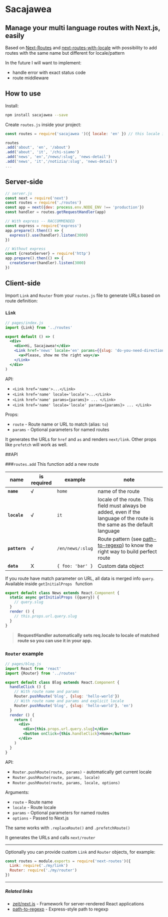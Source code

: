 # Sacajawea 

## Manage your multi language routes with Next.js, easily

Based on [Next-Routes](https://github.com/fridays/next-routes) and [next-routes-with-locale](https://github.com/vonschau/next-routes-with-locale) with possibility to add routes with the same name but different for locale/pattern 

In the future I will want to implement:
+ handle error with exact status code 
+ route middleware

## How to use

Install:

```bash
npm install sacajawea --save
```

Create `routes.js` inside your project:

```javascript
const routes = require('sacajawea ')({ locale: 'en' }) // this locale is the default language

routes
.add('about', 'en', '/about')
.add('about', 'it', '/chi-siamo')
.add('news', 'en','/news/:slug', 'news-detail')
.add('news', 'it','/notizia/:slug', 'news-detail')
...
```


## Server-side

```javascript
// server.js
const next = require('next')
const routes = require('./routes')
const app = next({dev: process.env.NODE_ENV !== 'production'})
const handler = routes.getRequestHandler(app)

// With express -- RACCOMMENDED
const express = require('express')
app.prepare().then(() => {
  express().use(handler).listen(3000)
})

// Without express
const {createServer} = require('http')
app.prepare().then(() => {
  createServer(handler).listen(3000)
})
```


## Client-side

Import `Link` and `Router` from your `routes.js` file to generate URLs based on route definition:

### `Link`

```jsx
// pages/index.js
import {Link} from '../routes'

export default () => (
  <div>
    <div>Hi, Sacajawea!</div>
    <Link href='news' locale='en' params={{slug: 'do-you-need-directions'}}>
      <a>Please, show me the right way</a>
    </Link>
  </div>
)
```

API:

- `<Link href='name'>...</Link>`
- `<Link href='name' locale='locale'>...</Link>`
- `<Link href='name' params={params}> ... </Link>`
- `<Link href='name' locale='locale' params={params}> ... </Link>`

Props:

- `route` - Route name or URL to match (alias: `to`)
- `params` - Optional parameters for named routes

It generates the URLs for `href` and `as` and renders `next/link`. Other props like `prefetch` will work as well.



##API

###`routes.add`
This function add a new route

| name  | is required  | example  | note  |
| ------------ | ------------ | ------------ | ------------ |
|  **`name`** | √  | `home`  | name of the route  |
|  **`locale`** |  √ | `it`  | locale of the route. This field must always be added, even if the language of the route is the same as the default language  |
| **`pattern`** | √  | `/en/news/:slug`  | Route pattern (see [path-to-regexp](https://github.com/pillarjs/path-to-regexp)) to know the right way to build perfect route  |
| **`data`**  | X  | ` { foo: 'bar' } `  | Custom data object  |

If you route have match parameter on URL, all data is merged info `query`. Available inside `getInitialProps ` function

```javascript
export default class News extends React.Component {
  static async getInitialProps ({query}) {
    // query.slug
  }
  render () {
    // this.props.url.query.slug
  }
}
```

> **RequestHandler automatically sets req.locale to locale of matched route so you can use it in your app.**


### `Router` example

```jsx
// pages/blog.js
import React from 'react'
import {Router} from '../routes'

export default class Blog extends React.Component {
  handleClick () {
    // With route name and params
    Router.pushRoute('blog', {slug: 'hello-world'})
    // With route name and params and explicit locale
    Router.pushRoute('blog', {slug: 'hello-world'}, 'en')
  }
  render () {
    return (
      <div>
        <div>{this.props.url.query.slug}</div>
        <button onClick={this.handleClick}>Home</button>
      </div>
    )
  }
}
```

API:

- `Router.pushRoute(route, params)` - automatically get current locale
- `Router.pushRoute(route, params, locale)`
- `Router.pushRoute(route, params, locale, options)`

Arguments:

- `route` - Route name
- `locale` - Route locale
- `params` - Optional parameters for named routes
- `options` - Passed to Next.js

The same works with `.replaceRoute()` and `.prefetchRoute()`

It generates the URLs and calls `next/router`

---

Optionally you can provide custom `Link` and `Router` objects, for example:

```javascript
const routes = module.exports = require('next-routes')({
  Link: require('./my/link')
  Router: require('./my/router')
})
```

---

##### Related links

- [zeit/next.js](https://github.com/zeit/next.js) - Framework for server-rendered React applications
- [path-to-regexp](https://github.com/pillarjs/path-to-regexp) - Express-style path to regexp
